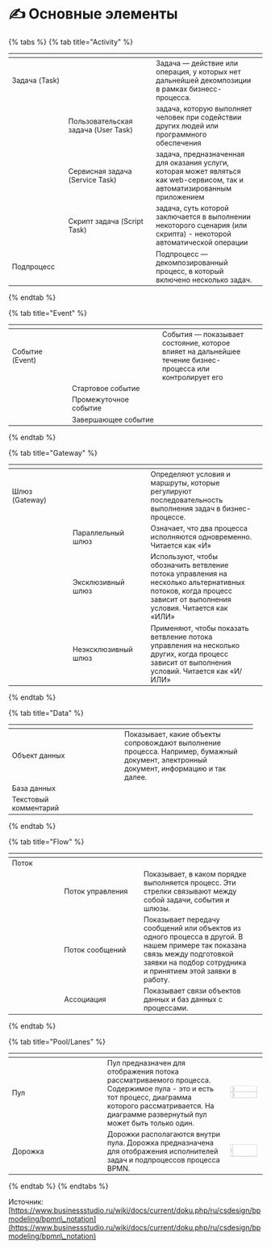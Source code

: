 # ✍ Основные элементы

{% tabs %}
{% tab title="Activity" %}
<table data-header-hidden><thead><tr><th width="106"></th><th width="180"></th><th width="216"></th><th></th></tr></thead><tbody><tr><td>Задача (Task)</td><td></td><td>Задача — действие или операция, у которых нет дальнейшей декомпозиции в рамках бизнесс-процесса.</td><td><img src="../../../../.gitbook/assets/image (6).png" alt="" data-size="original"></td></tr><tr><td></td><td>Пользовательская задача (User Task)</td><td>задача, которую выполняет человек при содействии других людей или программного обеспечения</td><td><img src="../../../../.gitbook/assets/image (9).png" alt="" data-size="original"></td></tr><tr><td></td><td>Сервисная задача (Service Task)</td><td>задача, предназначенная для оказания услуги, которая может являться как web-сервисом, так и автоматизированным приложением</td><td><img src="../../../../.gitbook/assets/image (10).png" alt="" data-size="original"></td></tr><tr><td></td><td>Скрипт задача (Script Task)</td><td>задача, суть которой заключается в выполнении некоторого сценария (или скрипта) - некоторой автоматической операции</td><td><img src="../../../../.gitbook/assets/image (11).png" alt="" data-size="original"></td></tr><tr><td>Подпроцесс</td><td></td><td>Подпроцесс — декомпозированный процесс, в который включено несколько задач.</td><td><img src="../../../../.gitbook/assets/image (12).png" alt="" data-size="original"></td></tr></tbody></table>
{% endtab %}

{% tab title="Event" %}
<table data-header-hidden><thead><tr><th width="119"></th><th width="181"></th><th width="204"></th><th></th></tr></thead><tbody><tr><td>Событие (Event)</td><td></td><td>События — показывает состояние, которое влияет на дальнейшее течение бизнес-процесса или контролирует его</td><td></td></tr><tr><td></td><td>Стартовое событие</td><td></td><td></td></tr><tr><td></td><td>Промежуточное событие</td><td></td><td></td></tr><tr><td></td><td>Завершающее событие</td><td></td><td></td></tr></tbody></table>
{% endtab %}

{% tab title="Gateway" %}
<table data-header-hidden><thead><tr><th width="128"></th><th width="153"></th><th width="234"></th><th></th></tr></thead><tbody><tr><td>Шлюз (Gateway)</td><td></td><td>Определяют условия и маршруты, которые регулируют последовательность выполнения задач в бизнес-процессе.</td><td></td></tr><tr><td></td><td>Параллельный шлюз</td><td>Означает, что два процесса исполняются одновременно. Читается как «И»</td><td></td></tr><tr><td></td><td>Эксклюзивный шлюз</td><td>Используют, чтобы обозначить ветвление потока управления на несколько альтернативных потоков, когда процесс зависит от выполнения условия. Читается как «ИЛИ»</td><td></td></tr><tr><td></td><td>Неэксклюзивный шлюз</td><td>Применяют, чтобы показать ветвление потока управления на несколько других, когда процесс зависит от выполнения условий. Читается как «И/ИЛИ»</td><td></td></tr></tbody></table>
{% endtab %}

{% tab title="Data" %}
<table data-header-hidden><thead><tr><th width="155"></th><th width="40"></th><th width="234"></th><th></th></tr></thead><tbody><tr><td>Объект данных</td><td></td><td>Показывает, какие объекты сопровождают выполнение процесса. Например, бумажный документ, электронный документ, информацию и так далее.</td><td></td></tr><tr><td>База данных</td><td></td><td></td><td></td></tr><tr><td>Текстовый комментарий</td><td></td><td></td><td></td></tr></tbody></table>
{% endtab %}

{% tab title="Flow" %}
<table data-header-hidden><thead><tr><th width="97"></th><th width="153"></th><th width="234"></th><th></th></tr></thead><tbody><tr><td>Поток </td><td></td><td></td><td></td></tr><tr><td></td><td>Поток управления</td><td>Показывает, в каком порядке выполняется процесс. Эти стрелки связывают между собой задачи, события и шлюзы.</td><td></td></tr><tr><td></td><td>Поток сообщений</td><td>Показывает передачу сообщений или объектов из одного процесса в другой. В нашем примере так показана связь между подготовкой заявки на подбор сотрудника и принятием этой заявки в работу.</td><td></td></tr><tr><td></td><td>Ассоциация</td><td>Показывает связи объектов данных и баз данных с процессами.</td><td></td></tr></tbody></table>
{% endtab %}

{% tab title="Pool/Lanes" %}
<table data-header-hidden><thead><tr><th width="121"></th><th width="40"></th><th width="226"></th><th></th></tr></thead><tbody><tr><td>Пул</td><td></td><td>Пул предназначен для отображения потока рассматриваемого процесса. Содержимое пула - это и есть тот процесс, диаграмма которого рассматривается. На диаграмме развернутый пул может быть только один.</td><td><img src="../../../../.gitbook/assets/image (3).png" alt="" data-size="original"></td></tr><tr><td>Дорожка</td><td></td><td>Дорожки располагаются внутри пула. Дорожка предназначена для отображения исполнителей задач и подпроцессов процесса BPMN.</td><td><img src="../../../../.gitbook/assets/image (2).png" alt="" data-size="original"></td></tr></tbody></table>
{% endtab %}
{% endtabs %}







Источник: [https://www.businessstudio.ru/wiki/docs/current/doku.php/ru/csdesign/bpmodeling/bpmn\_notation](https://www.businessstudio.ru/wiki/docs/current/doku.php/ru/csdesign/bpmodeling/bpmn\_notation)
